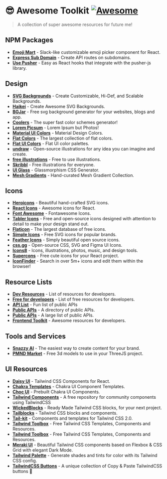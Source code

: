 # 😎 Awesome Toolkit [![Awesome](https://awesome.re/badge.svg)](https://awesome.re)

> A collection of super awesome resources for future me!

## NPM Packages

- **[Emoji Mart](https://www.npmjs.com/package/emoji-mart)** - Slack-like customizable emoji picker component for React.
- **[Express Sub Domain](https://www.npmjs.com/package/express-subdomain)** - Create API routes on subdomains.
- **[Use Pusher](https://www.npmjs.com/package/@harelpls/use-pusher)** - Easy as React hooks that integrate with the pusher-js library.

## Design

- **[SVG Backgrounds](https://www.svgbackgrounds.com/)** - Create Customizable, Hi-Def, and Scalable Backgrounds.
- **[Haikei](https://app.haikei.app/)** - Create Awesome SVG Backgrounds.
- **[BGJar](https://bgjar.com/)** - Free svg background generator for your websites, blogs and app.
- **[Coolers](https://coolors.co/)** - The super fast color schemes generator!
- **[Lorem Picsum](https://picsum.photos/)** - Lorem Ipsum but Photos!
- **[Material UI Colors](https://www.materialui.co/colors)** - Material Design Colors.
- **[Flat Colors](https://flatcolors.net/)** - The largest collection of flat colors.
- **[Flat UI Colors](https://flatuicolors.com/)** - Flat UI color palettes.
- **[undraw](https://undraw.co/)** - Open-source illustrations for any idea you can imagine and create.
- **[free illustrations](https://freeillustrations.xyz/)** - Free to use illustrations.
- **[Skribbl](https://weareskribbl.com/)** - Free illustrations for everyone.
- **[UI Glass](https://ui.glass/generator/)** - Glassmorphism CSS Generator.
- **[Mesh Gradients](https://www.meshgradients.design/)** - Hand-curated Mesh Gradient Collection.

## Icons

- **[Heroicons](https://heroicons.com/)** - Beautiful hand-crafted SVG icons.
- **[React Icons](https://react-icons.github.io/react-icons/)** - Awesome icons for React.
- **[Font Awesome](https://fontawesome.com/icons?d=gallery&p=2)** - Fontawesome Icons.
- **[Tabler Icons](https://tablericons.com/)** - Free and open-source icons designed with attention to detail to make your design stand out.
- **[Flaticon](https://www.flaticon.com/)** - The largest database of free icons.
- **[Simple Icons](https://simpleicons.org/)** - Free SVG icons for popular brands.
- **[Feather Icons](https://feathericons.com/)** - Simply beautiful open source icons.
- **[css.gg](https://css.gg/)** - Open-source CSS, SVG and Figma UI Icons.
- **[Icons8](https://icons8.com/)** - Icons, illustrations, photos, music, and design tools.
- **[Supercons](https://www.npmjs.com/package/supercons)** - Free cute icons for your React project.
- **[IconFinder](https://www.iconfinder.com/)** - Search in over 5m+ icons and edit them within the browser!

## Resource Lists

- **[Dev Resources](https://devresourc.es/)** - List of resources for developers.
- **[Free for developers](https://free-for.dev/#/)** - List of free resources for developers.
- **[API List](https://apilist.fun/)** - Fun list of public APIs
- **[Public APIs](https://public-apis.io/)** - A directory of public APIs.
- **[Public APIs](https://github.com/public-apis/public-apis)** - A large list of public APIs.
- **[Frontend Toolkit](akshay.rocks/resources)** - Awesome resources for developers.

## Tools and Services

- **[Snazzy AI](https://app.snazzy.ai/browse)** - The easiest way to create content for your brand.
- **[PMND Market](https://market.pmnd.rs/)** - Free 3d models to use in your ThreeJS project.

## UI Resources

- **[Daisy UI](https://daisyui.com/)** - Tailwind CSS Components for React.
- **[Chakra Templates](https://chakra-templates.dev/)** - Chakra UI Component Templates.
- **[Choc UI](https://choc-ui.tech/)** - Prebuilt Chakra UI Components.
- **[Tailwind Components](https://tailwindcomponents.com/)** - A free repository for community components using TailwindCSS
- **[WickedBlocks](https://wickedblocks.dev/)** - Ready Made Tailwind CSS blocks, for your next project.
- **[Tailblocks](https://tailblocks.cc/)** - Tailwind CSS blocks and components.
- **[Tail-kit](https://www.tailwind-kit.com/)** - Components and templates for Tailwind CSS 2.0.
- **[Tailwind Toolbox](https://www.tailwindtoolbox.com/)** - Free Tailwind CSS Templates, Components and Resources.
- **[Tailwind Toolbox](https://www.tailwindtoolbox.com/)** - Free Tailwind CSS Templates, Components and Resources.
- **[Meraki UI](https://merakiui.com/)** - Beautiful Tailwind CSS components based on Flexbox & CSS Grid with elegant Dark Mode.
- **[Tailwind Palette](https://tailwind-color-palette.netlify.app/)** - Generate shades and tints for color with its Tailwind CSS config.
- **[TailwindCSS Buttons](https://devdojo.com/tailwindcss/buttons)** - A unique collection of Copy & Paste TailwindCSS buttons 🙌
